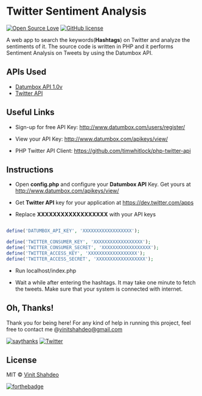 # Twitter Sentiment Analysis

[![Open Source Love](https://badges.frapsoft.com/os/v1/open-source.svg?v=103)](https://github.com/vinitshahdeo/) 
[![GitHub license](https://img.shields.io/github/license/vinitshahdeo/TwitterSentimentAnalysis.svg)](https://github.com/vinitshahdeo/TwitterSentimentAnalysis/blob/master/LICENSE)


A web app to search the keywords(**Hashtags**) on Twitter and analyze the sentiments of it. The source code is written in PHP and it performs Sentiment Analysis on Tweets by using the Datumbox API.

## APIs Used

- [Datumbox API 1.0v](http://www.datumbox.com/users/register/)
- [Twitter API](https://dev.twitter.com/apps)

## Useful Links

- Sign-up for free API Key: http://www.datumbox.com/users/register/

- View your API Key: http://www.datumbox.com/apikeys/view/

- PHP Twitter API Client: https://github.com/timwhitlock/php-twitter-api


## Instructions

 - Open **config.php** and configure your **Datumbox API** Key. Get yours at http://www.datumbox.com/apikeys/view/ 
 
 - Get **Twitter API** key for your application at https://dev.twitter.com/apps
 
 - Replace **XXXXXXXXXXXXXXXXXX** with your API keys

```php

define('DATUMBOX_API_KEY', 'XXXXXXXXXXXXXXXXXX');

define('TWITTER_CONSUMER_KEY', 'XXXXXXXXXXXXXXXXXX');
define('TWITTER_CONSUMER_SECRET', 'XXXXXXXXXXXXXXXXXX');
define('TWITTER_ACCESS_KEY', 'XXXXXXXXXXXXXXXXXX');
define('TWITTER_ACCESS_SECRET', 'XXXXXXXXXXXXXXXXXX'); 

```

 - Run localhost/index.php
 
 - Wait a while after entering the hashtags. It may take one minute to fetch the tweets. Make sure that your system is connected with internet.
 
## Oh, Thanks!

Thank you for being here!
For any kind of help in running this project, feel free to contact me @[vinitshahdeo@gmail.com](https://mail.google.com/mail/)

[![saythanks](https://img.shields.io/badge/say-thanks-ff69b4.svg)](https://facebook.com/vinit.shahdeo) 
[![Twitter](https://img.shields.io/twitter/url/https/github.com/vinitshahdeo/TwitterSentimentAnalysis.svg?style=social)](https://twitter.com/intent/tweet?text=Twitter%20Sentiment%20Analysis%20by%20@Vinit_Shahdeo%20:&url=https%3A%2F%2Fgithub.com%2Fvinitshahdeo%2FTwitterSentimentAnalysis)

 
## License

MIT &copy; [Vinit Shahdeo](https://github.com/vinitshahdeo/)

[![forthebadge](https://forthebadge.com/images/badges/built-with-love.svg)](https://github.com/vinitshahdeo)